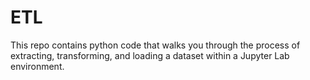 # ETL
This repo contains python code that walks you through the process of extracting, transforming, and loading a dataset within a Jupyter Lab environment. 
